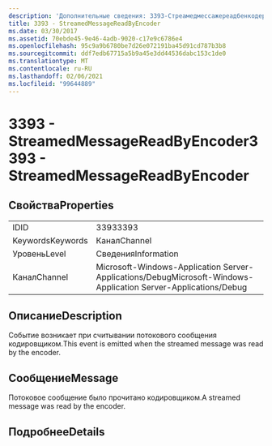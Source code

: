 ```yaml
---
description: 'Дополнительные сведения: 3393-Стреамедмессажереадбенкодер'
title: 3393 - StreamedMessageReadByEncoder
ms.date: 03/30/2017
ms.assetid: 70ebde45-9e46-4adb-9020-c17e9c6786e4
ms.openlocfilehash: 95c9a9b6780be7d26e072191ba45d91cd787b3b8
ms.sourcegitcommit: ddf7edb67715a5b9a45e3dd44536dabc153c1de0
ms.translationtype: MT
ms.contentlocale: ru-RU
ms.lasthandoff: 02/06/2021
ms.locfileid: "99644889"
---
```

# <a name="3393---streamedmessagereadbyencoder"></a><span data-ttu-id="d7103-103">3393 - StreamedMessageReadByEncoder</span><span class="sxs-lookup"><span data-stu-id="d7103-103">3393 - StreamedMessageReadByEncoder</span></span>

## <a name="properties"></a><span data-ttu-id="d7103-104">Свойства</span><span class="sxs-lookup"><span data-stu-id="d7103-104">Properties</span></span>  
  
|||  
|-|-|  
|<span data-ttu-id="d7103-105">ID</span><span class="sxs-lookup"><span data-stu-id="d7103-105">ID</span></span>|<span data-ttu-id="d7103-106">3393</span><span class="sxs-lookup"><span data-stu-id="d7103-106">3393</span></span>|  
|<span data-ttu-id="d7103-107">Keywords</span><span class="sxs-lookup"><span data-stu-id="d7103-107">Keywords</span></span>|<span data-ttu-id="d7103-108">Канал</span><span class="sxs-lookup"><span data-stu-id="d7103-108">Channel</span></span>|  
|<span data-ttu-id="d7103-109">Уровень</span><span class="sxs-lookup"><span data-stu-id="d7103-109">Level</span></span>|<span data-ttu-id="d7103-110">Сведения</span><span class="sxs-lookup"><span data-stu-id="d7103-110">Information</span></span>|  
|<span data-ttu-id="d7103-111">Канал</span><span class="sxs-lookup"><span data-stu-id="d7103-111">Channel</span></span>|<span data-ttu-id="d7103-112">Microsoft-Windows-Application Server-Applications/Debug</span><span class="sxs-lookup"><span data-stu-id="d7103-112">Microsoft-Windows-Application Server-Applications/Debug</span></span>|  
  
## <a name="description"></a><span data-ttu-id="d7103-113">Описание</span><span class="sxs-lookup"><span data-stu-id="d7103-113">Description</span></span>  

 <span data-ttu-id="d7103-114">Событие возникает при считывании потокового сообщения кодировщиком.</span><span class="sxs-lookup"><span data-stu-id="d7103-114">This event is emitted when the streamed message was read by the encoder.</span></span>  
  
## <a name="message"></a><span data-ttu-id="d7103-115">Сообщение</span><span class="sxs-lookup"><span data-stu-id="d7103-115">Message</span></span>  

 <span data-ttu-id="d7103-116">Потоковое сообщение было прочитано кодировщиком.</span><span class="sxs-lookup"><span data-stu-id="d7103-116">A streamed message was read by the encoder.</span></span>  
  
## <a name="details"></a><span data-ttu-id="d7103-117">Подробнее</span><span class="sxs-lookup"><span data-stu-id="d7103-117">Details</span></span>
